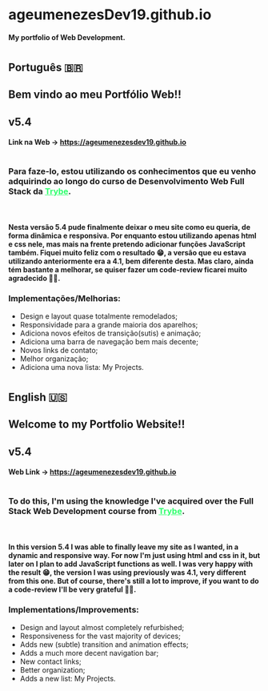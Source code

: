 # ageumenezesDev19.github.io
#### My portfolio of Web Development.

#

## Português 🇧🇷 

## Bem vindo ao meu <strong>Portfólio Web</strong>!!
## <strong>v5.4</strong>

#### Link na Web -> https://ageumenezesdev19.github.io

#

### Para faze-lo, estou utilizando os conhecimentos que eu venho adquirindo ao longo do curso de Desenvolvimento Web Full Stack da <a href="https://www.betrybe.com" target="_blank" rel="noopener noreferrer" style="color: rgb(47, 255, 109);">Trybe</a>.
<br>

#### Nesta <strong>versão 5.4</strong> pude finalmente deixar o meu site como eu queria, de forma dinâmica e responsiva. Por enquanto estou utilizando apenas html e css nele, mas mais na frente pretendo adicionar funções JavaScript também. Fiquei muito feliz com o resultado 😁, a versão que eu estava utilizando anteriormente era a 4.1, bem diferente desta. Mas claro, ainda tém bastante a melhorar, se quiser fazer um code-review ficarei muito agradecido 👍🏼.

### Implementações/Melhorias:
- Design e layout quase totalmente remodelados;
- Responsividade para a grande maioria dos aparelhos;
- Adiciona novos efeitos de transição(sutis) e animação;
- Adiciona uma barra de navegação bem mais decente;
- Novos links de contato;
- Melhor organização;
- Adiciona uma nova lista: My Projects.
#
## English 🇺🇸

## Welcome to my <strong>Portfolio Website</strong>!!
## <strong>v5.4</strong>

#### Web Link -> https://ageumenezesdev19.github.io

#

### To do this, I'm using the knowledge I've acquired over the Full Stack Web Development course from <a href="https://www.betrybe.com" target="_blank" rel="noopener noreferrer" style ="color: rgb(47, 255, 109);">Trybe</a>.
<br>

#### In this <strong>version 5.4</strong> I was able to finally leave my site as I wanted, in a dynamic and responsive way. For now I'm just using html and css in it, but later on I plan to add JavaScript functions as well. I was very happy with the result 😁, the version I was using previously was 4.1, very different from this one. But of course, there's still a lot to improve, if you want to do a code-review I'll be very grateful 👍🏼.

### Implementations/Improvements:
- Design and layout almost completely refurbished;
- Responsiveness for the vast majority of devices;
- Adds new (subtle) transition and animation effects;
- Adds a much more decent navigation bar;
- New contact links;
- Better organization;
- Adds a new list: My Projects.

